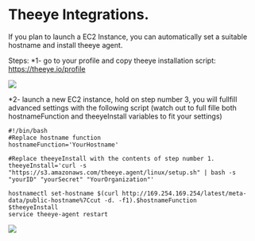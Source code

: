 # Theeye Integrations.

If you plan to launch a EC2 Instance, you can automatically set a suitable hostname and install theeye agent.

Steps:
*1- go to your profile and copy theeye installation script: https://theeye.io/profile

![](https://github.com/theeye-io-team/theeye-docs/blob/master/integrations/images/theeye-agentInstallation.png)


*2- launch a new EC2 instance, hold on step number 3, you will fullfill advanced settings with the following script (watch out to full fille both hostnameFunction and theeyeInstall variables to fit your settings)


```
#!/bin/bash
#Replace hostname function
hostnameFunction='YourHostname'

#Replace theeyeInstall with the contents of step number 1.
theeyeInstall='curl -s "https://s3.amazonaws.com/theeye.agent/linux/setup.sh" | bash -s "yourID" "yourSecret" "YourOrganization"' 

hostnamectl set-hostname $(curl http://169.254.169.254/latest/meta-data/public-hostname%7Ccut -d. -f1).$hostnameFunction
$theeyeInstall
service theeye-agent restart

```

![](https://github.com/theeye-io-team/theeye-docs/blob/master/integrations/images/advancedLaunch.png)



